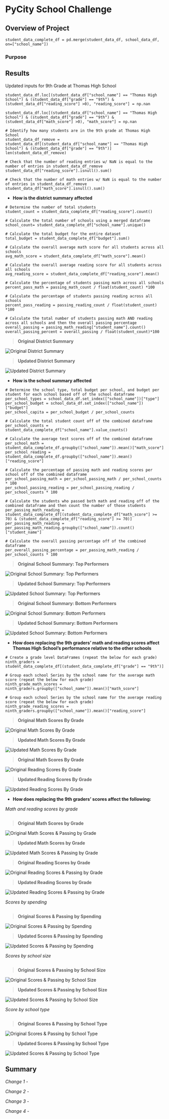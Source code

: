 # PyCity School Challenge

## Overview of Project

```
student_data_complete_df = pd.merge(student_data_df, school_data_df, on=["school_name"])
```


### Purpose  

## Results


Updated inputs for 9th Grade at Thomas High School
```
student_data_df.loc[(student_data_df["school_name"] == "Thomas High School") & (student_data_df["grade"] == "9th") & (student_data_df["reading_score"] >0), "reading_score"] = np.nan

student_data_df.loc[(student_data_df["school_name"] == "Thomas High School") & (student_data_df["grade"] == "9th") & (student_data_df["math_score"] >0), "math_score"] = np.nan
```


```
# Identify how many students are in the 9th grade at Thomas High School
student_data_df_remove = student_data_df[(student_data_df["school_name"] == "Thomas High School") & (student_data_df["grade"] == "9th")]
len(student_data_df_remove)

# Check that the number of reading entries w/ NaN is equal to the number of entries in student_data_df_remove
student_data_df["reading_score"].isnull().sum()

# Check that the number of math entries w/ NaN is equal to the number of entries in student_data_df_remove
student_data_df["math_score"].isnull().sum()
```

- **How is the district summary affected**


```
# Determine the number of total students 
student_count = student_data_complete_df["reading_score"].count()

# Calculate the total number of schools using a merged dataframe
school_count= student_data_complete_df["school_name"].unique()

# Calculate the total budget for the entire dataset
total_budget = student_data_complete_df["budget"].sum()

# Calculate the overall average math score for all students across all schools
avg_math_score = student_data_complete_df["math_score"].mean()

# Calculate the overall average reading score for all students across all schools
avg_reading_score = student_data_complete_df["reading_score"].mean()

# Calculate the percentage of students passing math across all schools
percent_pass_math = passing_math_count / float(student_count) *100

# Calculate the percentage of students passing reading across all schools
percent_pass_reading = passing_reading_count / float(student_count) *100

# Calculate the total number of students passing math AND reading across all schools and then the overall passing percentage
overall_passing = passing_math_reading["student_name"].count()
overall_passing_percent = overall_passing / float(student_count)*100
```

>**Original District Summary**

![Original District Summary](https://github.com/MaureenFromuth/School_Districts_Analysis/blob/master/District_Summary-Original.png)

>**Updated District Summary**

![Updated District Summary](https://github.com/MaureenFromuth/School_Districts_Analysis/blob/master/District_Summary-Updated.png)



- **How is the school summary affected**


```
# Determine the school type, total budget per school, and budget per student for each school based off of the school dataframe
per_school_types = school_data_df.set_index(["school_name"])["type"]
per_school_budget = school_data_df.set_index(["school_name"])["budget"]
per_school_capita = per_school_budget / per_school_counts

# Calculate the total student count off of the combined dataframe
per_school_counts = student_data_complete_df["school_name"].value_counts()

# Calculate the average test scores off of the combined dataframe
per_school_math = student_data_complete_df.groupby(["school_name"]).mean()["math_score"]
per_school_reading = student_data_complete_df.groupby(["school_name"]).mean()["reading_score"]

# Calculate the percentage of passing math and reading scores per school off of the combined dataframe
per_school_passing_math = per_school_passing_math / per_school_counts * 100
per_school_passing_reading = per_school_passing_reading / per_school_counts * 100

# Calculate the students who passed both math and reading off of the combined dataframe and then count the number of those students
per_passing_math_reading = student_data_complete_df[(student_data_complete_df["math_score"] >= 70) & (student_data_complete_df["reading_score"] >= 70)]
per_passing_math_reading = per_passing_math_reading.groupby(["school_name"]).count()["student_name"]

# Calculate the overall passing percentage off of the combined dataframe
per_overall_passing_percentage = per_passing_math_reading / per_school_counts * 100
```

>**Original School Summary: Top Performers**

![Original School Summary: Top Performers](https://github.com/MaureenFromuth/School_Districts_Analysis/blob/master/District%20Summary-Original.png)

>**Updated School Summary: Top Performers**

![Updated School Summary: Top Performers](https://github.com/MaureenFromuth/School_Districts_Analysis/blob/master/School_Summary_Top-Updated.png)

>**Original School Summary: Bottom Performers**

![Original School Summary: Bottom Performers](https://github.com/MaureenFromuth/School_Districts_Analysis/blob/master/School_Summary_Bottom-Original.png)

>**Updated School Summary: Bottom Performers**

![Updated School Summary: Bottom Performers](https://github.com/MaureenFromuth/School_Districts_Analysis/blob/master/School_Summary_Bottom-Updated.png)


- **How does replacing the 9th graders’ math and reading scores affect Thomas High School’s performance relative to the other schools**


```
# Create a grade level DataFrames (repeat the below for each grade)
ninth_graders = student_data_complete_df[(student_data_complete_df["grade"] == "9th")]

# Group each school Series by the school name for the average math score (repeat the below for each grade)
ninth_grade_math_scores = ninth_graders.groupby(["school_name"]).mean()["math_score"]

# Group each school Series by the school name for the average reading score (repeat the below for each grade)
ninth_grade_reading_scores = ninth_graders.groupby(["school_name"]).mean()["reading_score"]
```

>**Original Math Scores By Grade**

![Original Math Scores By Grade](https://github.com/MaureenFromuth/School_Districts_Analysis/blob/master/Math_Score_by_Grade-Original.png)

>**Updated Math Scores By Grade**

![Updated Math Scores By Grade](https://github.com/MaureenFromuth/School_Districts_Analysis/blob/master/Math_Score_by_Grade-Updated.png)


>**Original Math Scores By Grade**

![Original Reading Scores By Grade](https://github.com/MaureenFromuth/School_Districts_Analysis/blob/master/Reading_Score_by_Grade-Original.png)

>**Updated Reading Scores By Grade**

![Updated Reading Scores By Grade](https://github.com/MaureenFromuth/School_Districts_Analysis/blob/master/Reading_Score_by_Grade-Updated.png)



- **How does replacing the 9th graders’ scores affect the following:**

*Math and reading scores by grade*


```
```

>**Original Math Scores by Grade**

![Original Math Scores & Passing by Grade](https://github.com/MaureenFromuth/School_Districts_Analysis/blob/master/Math_Score_by_Grade-Original.png)

>**Updated Math Scores by Grade**

![Updated Math Scores & Passing by Grade](https://github.com/MaureenFromuth/School_Districts_Analysis/blob/master/Math_Score_by_Grade-Updated.png)



>**Original Reading Scores by Grade**

![Original Reading Scores & Passing by Grade](https://github.com/MaureenFromuth/School_Districts_Analysis/blob/master/Reading_Score_by_Grade-Original.png)

>**Updated Reading Scores by Grade**

![Updated Reading Scores & Passing by Grade](https://github.com/MaureenFromuth/School_Districts_Analysis/blob/master/Reading_Score_by_Grade-Updated.png)

*Scores by spending*


```
```
>**Original Scores & Passing by Spending**

![Original Scores & Passing by Spending](https://github.com/MaureenFromuth/School_Districts_Analysis/blob/master/Scores_Passing_by_Spending-Original.png)

>**Updated Scores & Passing by Spending**

![Updated Scores & Passing by Spending](https://github.com/MaureenFromuth/School_Districts_Analysis/blob/master/Scores_Passing_by_Spending-Updated.png)

*Scores by school size*


```
```

>**Original Scores & Passing by School Size**

![Original Scores & Passing by School Size](https://github.com/MaureenFromuth/School_Districts_Analysis/blob/master/Scores_Passing_by_Size-Original.png)

>**Updated Scores & Passing by School Size**

![Updated Scores & Passing by School Size](https://github.com/MaureenFromuth/School_Districts_Analysis/blob/master/Scores_Passing_by_Size-Updated.png)

*Score by school type*


```
```

>**Original Scores & Passing by School Type**

![Original Scores & Passing by School Type](https://github.com/MaureenFromuth/School_Districts_Analysis/blob/master/Scores_Passing_by_Type-Original.png)

>**Updated Scores & Passing by School Type**

![Updated Scores & Passing by School Type](https://github.com/MaureenFromuth/School_Districts_Analysis/blob/master/Scores_Passing_by_Type-Updated.png)

## Summary

*Change 1 -* 

*Change 2 -* 

*Change 3 -* 

*Change 4 -* 
